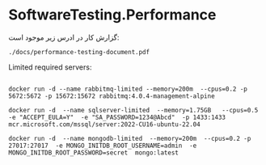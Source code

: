 # SoftwareTesting.Performance

گزارش کار در ادرس زیر موجود است:
```
./docs/performance-testing-document.pdf
```

Limited required servers:
```

docker run -d --name rabbitmq-limited --memory=200m  --cpus=0.2 -p 5672:5672 -p 15672:15672 rabbitmq:4.0.4-management-alpine

docker run -d  --name sqlserver-limited  --memory=1.75GB   --cpus=0.5  -e "ACCEPT_EULA=Y"  -e "SA_PASSWORD=1234@Abcd"  -p 1433:1433 mcr.microsoft.com/mssql/server:2022-CU16-ubuntu-22.04

docker run -d  --name mongodb-limited  --memory=200m  --cpus=0.2 -p 27017:27017  -e MONGO_INITDB_ROOT_USERNAME=admin  -e MONGO_INITDB_ROOT_PASSWORD=secret  mongo:latest

```